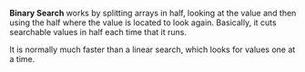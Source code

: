 **Binary Search** works by splitting arrays in half, looking at the value and then using the half where the value is located to look again. Basically, it cuts searchable values in half each time that it runs.

It is normally much faster than a linear search, which looks for values one at a time.
